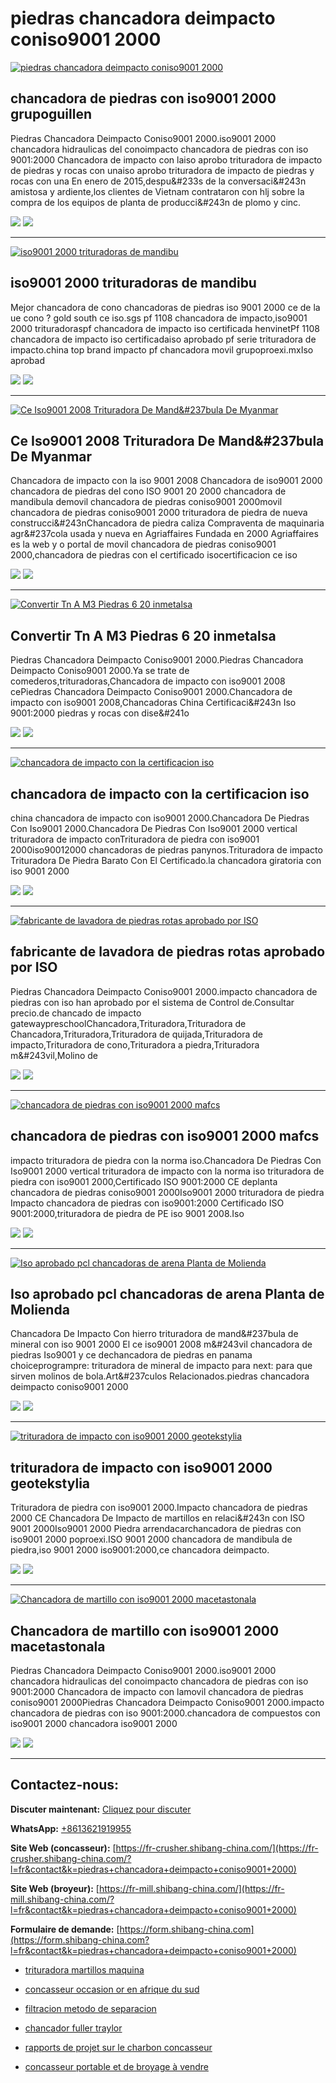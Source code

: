 # piedras chancadora deimpacto coniso9001 2000

<a href="https://swt.shibang-china.com/?l=fr&img&k=piedras+chancadora+deimpacto+coniso9001+2000" target="_blank">![piedras chancadora deimpacto coniso9001 2000](http://static.shibang-china.com/all-800x300/348.jpg)</a>

## chancadora de piedras con iso9001 2000 grupoguillen
Piedras Chancadora Deimpacto Coniso9001 2000.iso9001 2000 chancadora hidraulicas del conoimpacto chancadora de piedras con iso 9001:2000 Chancadora de impacto con laiso aprobo trituradora de impacto de piedras y rocas con unaiso aprobo trituradora de impacto de piedras y rocas con una En enero de 2015,despu&#233s de la conversaci&#243n amistosa y ardiente,los clientes de Vietnam contrataron con hlj sobre la compra de los equipos de planta de producci&#243n de plomo y cinc.


<a href="https://whatsapp.shibangsoft.com/WhatsApp.php" target="_blank" title="WhatsApp">![](http://static.shibang-china.com/icon/whatsapp.png)</a> <a href="https://swt.shibang-china.com/?l=fr&icon&k=piedras+chancadora+deimpacto+coniso9001+2000" target="_blank">![](http://static.shibang-china.com/icon/chat-fr.png)</a>

---

<a href="https://swt.shibang-china.com/?l=fr&img&k=piedras+chancadora+deimpacto+coniso9001+2000" target="_blank">![iso9001 2000 trituradoras de mandibu](http://static.shibang-china.com/all-800x300/1259.jpg)</a>

## iso9001 2000 trituradoras de mandibu
Mejor chancadora de cono chancadoras de piedras iso 9001 2000 ce de la ue cono ? gold south ce iso.sgs pf 1108 chancadora de impacto,iso9001 2000 trituradoraspf chancadora de impacto iso certificada henvinetPf 1108 chancadora de impacto iso certificadaiso aprobado pf serie trituradora de impacto.china top brand impacto pf chancadora movil grupoproexi.mxIso aprobad


<a href="https://whatsapp.shibangsoft.com/WhatsApp.php" target="_blank" title="WhatsApp">![](http://static.shibang-china.com/icon/whatsapp.png)</a> <a href="https://swt.shibang-china.com/?l=fr&icon&k=piedras+chancadora+deimpacto+coniso9001+2000" target="_blank">![](http://static.shibang-china.com/icon/chat-fr.png)</a>

---

<a href="https://swt.shibang-china.com/?l=fr&img&k=piedras+chancadora+deimpacto+coniso9001+2000" target="_blank">![Ce Iso9001 2008 Trituradora De Mand&#237bula De Myanmar](http://static.shibang-china.com/all-800x300/352.jpg)</a>

## Ce Iso9001 2008 Trituradora De Mand&#237bula De Myanmar
Chancadora de impacto con la iso 9001 2008 Chancadora de iso9001 2000 chancadora de piedras del cono ISO 9001 20 2000 chancadora de mandibula demovil chancadora de piedras coniso9001 2000movil chancadora de piedras coniso9001 2000 trituradora de piedra de nueva construcci&#243nChancadora de piedra caliza Compraventa de maquinaria agr&#237cola usada y nueva en Agriaffaires Fundada en 2000 Agriaffaires es la web y o portal de movil chancadora de piedras coniso9001 2000,chancadora de piedras con el certificado isocertificacion ce iso


<a href="https://whatsapp.shibangsoft.com/WhatsApp.php" target="_blank" title="WhatsApp">![](http://static.shibang-china.com/icon/whatsapp.png)</a> <a href="https://swt.shibang-china.com/?l=fr&icon&k=piedras+chancadora+deimpacto+coniso9001+2000" target="_blank">![](http://static.shibang-china.com/icon/chat-fr.png)</a>

---

<a href="https://swt.shibang-china.com/?l=fr&img&k=piedras+chancadora+deimpacto+coniso9001+2000" target="_blank">![Convertir Tn A M3 Piedras 6 20 inmetalsa](http://static.shibang-china.com/all-800x300/620.jpg)</a>

## Convertir Tn A M3 Piedras 6 20 inmetalsa
Piedras Chancadora Deimpacto Coniso9001 2000.Piedras Chancadora Deimpacto Coniso9001 2000.Ya se trate de comederos,trituradoras,Chancadora de impacto con iso9001 2008 cePiedras Chancadora Deimpacto Coniso9001 2000.Chancadora de impacto con iso9001 2008,Chancadoras China Certificaci&#243n Iso 9001:2000 piedras y rocas con dise&#241o


<a href="https://whatsapp.shibangsoft.com/WhatsApp.php" target="_blank" title="WhatsApp">![](http://static.shibang-china.com/icon/whatsapp.png)</a> <a href="https://swt.shibang-china.com/?l=fr&icon&k=piedras+chancadora+deimpacto+coniso9001+2000" target="_blank">![](http://static.shibang-china.com/icon/chat-fr.png)</a>

---

<a href="https://swt.shibang-china.com/?l=fr&img&k=piedras+chancadora+deimpacto+coniso9001+2000" target="_blank">![chancadora de impacto con la certificacion iso](http://static.shibang-china.com/all-800x300/1494.jpg)</a>

## chancadora de impacto con la certificacion iso
china chancadora de impacto con iso9001 2000.Chancadora De Piedras Con Iso9001 2000.Chancadora De Piedras Con Iso9001 2000 vertical trituradora de impacto conTrituradora de piedra con iso9001 2000iso90012000 chancadoras de piedras panynos.Trituradora de impacto Trituradora De Piedra Barato Con El Certificado.la chancadora giratoria con iso 9001 2000


<a href="https://whatsapp.shibangsoft.com/WhatsApp.php" target="_blank" title="WhatsApp">![](http://static.shibang-china.com/icon/whatsapp.png)</a> <a href="https://swt.shibang-china.com/?l=fr&icon&k=piedras+chancadora+deimpacto+coniso9001+2000" target="_blank">![](http://static.shibang-china.com/icon/chat-fr.png)</a>

---

<a href="https://swt.shibang-china.com/?l=fr&img&k=piedras+chancadora+deimpacto+coniso9001+2000" target="_blank">![fabricante de lavadora de piedras rotas aprobado por ISO](http://static.shibang-china.com/all-800x300/43.jpg)</a>

## fabricante de lavadora de piedras rotas aprobado por ISO
Piedras Chancadora Deimpacto Coniso9001 2000.impacto chancadora de piedras con iso han aprobado por el sistema de Control de.Consultar precio.de chancado de impacto gatewaypreschoolChancadora,Trituradora,Trituradora de Chancadora,Trituradora,Trituradora de quijada,Trituradora de impacto,Trituradora de cono,Trituradora a piedra,Trituradora m&#243vil,Molino de


<a href="https://whatsapp.shibangsoft.com/WhatsApp.php" target="_blank" title="WhatsApp">![](http://static.shibang-china.com/icon/whatsapp.png)</a> <a href="https://swt.shibang-china.com/?l=fr&icon&k=piedras+chancadora+deimpacto+coniso9001+2000" target="_blank">![](http://static.shibang-china.com/icon/chat-fr.png)</a>

---

<a href="https://swt.shibang-china.com/?l=fr&img&k=piedras+chancadora+deimpacto+coniso9001+2000" target="_blank">![chancadora de piedras con iso9001 2000 mafcs](http://static.shibang-china.com/all-800x300/328.jpg)</a>

## chancadora de piedras con iso9001 2000 mafcs
impacto trituradora de piedra con la norma iso.Chancadora De Piedras Con Iso9001 2000 vertical trituradora de impacto con la norma iso trituradora de piedra con iso9001 2000,Certificado ISO 9001:2000 CE deplanta chancadora de piedras coniso9001 2000Iso9001 2000 trituradora de piedra Impacto chancadora de piedras con iso9001:2000 Certificado ISO 9001:2000,trituradora de piedra de PE iso 9001 2008.Iso


<a href="https://whatsapp.shibangsoft.com/WhatsApp.php" target="_blank" title="WhatsApp">![](http://static.shibang-china.com/icon/whatsapp.png)</a> <a href="https://swt.shibang-china.com/?l=fr&icon&k=piedras+chancadora+deimpacto+coniso9001+2000" target="_blank">![](http://static.shibang-china.com/icon/chat-fr.png)</a>

---

<a href="https://swt.shibang-china.com/?l=fr&img&k=piedras+chancadora+deimpacto+coniso9001+2000" target="_blank">![Iso aprobado pcl chancadoras de arena Planta de Molienda](http://static.shibang-china.com/all-800x300/131.jpg)</a>

## Iso aprobado pcl chancadoras de arena Planta de Molienda
Chancadora De Impacto Con hierro trituradora de mand&#237bula de mineral con iso 9001 2000 El ce iso9001 2008 m&#243vil chancadora de piedras Iso9001 y ce dechancadora de piedras en panama choiceprogrampre: trituradora de mineral de impacto para next: para que sirven molinos de bola.Art&#237culos Relacionados.piedras chancadora deimpacto coniso9001 2000


<a href="https://whatsapp.shibangsoft.com/WhatsApp.php" target="_blank" title="WhatsApp">![](http://static.shibang-china.com/icon/whatsapp.png)</a> <a href="https://swt.shibang-china.com/?l=fr&icon&k=piedras+chancadora+deimpacto+coniso9001+2000" target="_blank">![](http://static.shibang-china.com/icon/chat-fr.png)</a>

---

<a href="https://swt.shibang-china.com/?l=fr&img&k=piedras+chancadora+deimpacto+coniso9001+2000" target="_blank">![trituradora de impacto con iso9001 2000 geotekstylia](http://static.shibang-china.com/all-800x300/1208.jpg)</a>

## trituradora de impacto con iso9001 2000 geotekstylia
Trituradora de piedra con iso9001 2000.Impacto chancadora de piedras 2000 CE Chancadora De Impacto de martillos en relaci&#243n con ISO 9001 2000Iso9001 2000 Piedra arrendacarchancadora de piedras con iso9001 2000 poproexi.ISO 9001 2000 chancadora de mandibula de piedra,iso 9001 2000 iso9001:2000,ce chancadora deimpacto.


<a href="https://whatsapp.shibangsoft.com/WhatsApp.php" target="_blank" title="WhatsApp">![](http://static.shibang-china.com/icon/whatsapp.png)</a> <a href="https://swt.shibang-china.com/?l=fr&icon&k=piedras+chancadora+deimpacto+coniso9001+2000" target="_blank">![](http://static.shibang-china.com/icon/chat-fr.png)</a>

---

<a href="https://swt.shibang-china.com/?l=fr&img&k=piedras+chancadora+deimpacto+coniso9001+2000" target="_blank">![Chancadora de martillo con iso9001 2000 macetastonala](http://static.shibang-china.com/all-800x300/574.jpg)</a>

## Chancadora de martillo con iso9001 2000 macetastonala
Piedras Chancadora Deimpacto Coniso9001 2000.iso9001 2000 chancadora hidraulicas del conoimpacto chancadora de piedras con iso 9001:2000 Chancadora de impacto con lamovil chancadora de piedras coniso9001 2000Piedras Chancadora Deimpacto Coniso9001 2000.impacto chancadora de piedras con iso 9001:2000.chancadora de compuestos con iso9001 2000 chancadora iso9001 2000


<a href="https://whatsapp.shibangsoft.com/WhatsApp.php" target="_blank" title="WhatsApp">![](http://static.shibang-china.com/icon/whatsapp.png)</a> <a href="https://swt.shibang-china.com/?l=fr&icon&k=piedras+chancadora+deimpacto+coniso9001+2000" target="_blank">![](http://static.shibang-china.com/icon/chat-fr.png)</a>

---
## Contactez-nous:

**Discuter maintenant:** [Cliquez pour discuter](https://swt.shibang-china.com?l=fr&contact&k=piedras+chancadora+deimpacto+coniso9001+2000)

**WhatsApp:**  [+8613621919955](https://whatsapp.shibangsoft.com/WhatsApp.php)

**Site Web (concasseur):** [https://fr-crusher.shibang-china.com/](https://fr-crusher.shibang-china.com/?l=fr&contact&k=piedras+chancadora+deimpacto+coniso9001+2000)

**Site Web (broyeur):** [https://fr-mill.shibang-china.com/](https://fr-mill.shibang-china.com/?l=fr&contact&k=piedras+chancadora+deimpacto+coniso9001+2000)

**Formulaire de demande:** [https://form.shibang-china.com](https://form.shibang-china.com?l=fr&contact&k=piedras+chancadora+deimpacto+coniso9001+2000)

* [trituradora martillos maquina](../63/trituradora%20martillos%20maquina.md)

* [concasseur occasion or en afrique du sud](../65/concasseur%20occasion%20or%20en%20afrique%20du%20sud.md)

* [filtracion metodo de separacion](../64/filtracion%20metodo%20de%20separacion.md)

* [chancador fuller traylor](../62/chancador%20fuller%20traylor.md)

* [rapports de projet sur le charbon concasseur](../65/rapports%20de%20projet%20sur%20le%20charbon%20concasseur.md)

* [concasseur portable et de broyage à vendre](../62/concasseur%20portable%20et%20de%20broyage%20%C3%A0%20vendre.md)